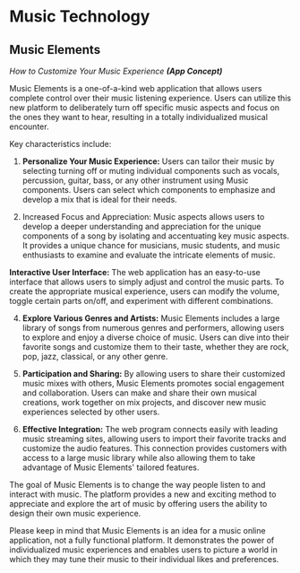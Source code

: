 # Music Technology

## Music Elements

_How to Customize Your Music Experience **(App Concept)**_

Music Elements is a one-of-a-kind web application that allows users complete control over their music listening experience. Users can utilize this new platform to deliberately turn off specific music aspects and focus on the ones they want to hear, resulting in a totally individualized musical encounter.

Key characteristics include:

1. **Personalize Your Music Experience:** Users can tailor their music by selecting turning off or muting individual components such as vocals, percussion, guitar, bass, or any other instrument using Music components. Users can select which components to emphasize and develop a mix that is ideal for their needs.

2. Increased Focus and Appreciation: Music aspects allows users to develop a deeper understanding and appreciation for the unique components of a song by isolating and accentuating key music aspects. It provides a unique chance for musicians, music students, and music enthusiasts to examine and evaluate the intricate elements of music.

**Interactive User Interface:** The web application has an easy-to-use interface that allows users to simply adjust and control the music parts. To create the appropriate musical experience, users can modify the volume, toggle certain parts on/off, and experiment with different combinations.

4. **Explore Various Genres and Artists:** Music Elements includes a large library of songs from numerous genres and performers, allowing users to explore and enjoy a diverse choice of music. Users can dive into their favorite songs and customize them to their taste, whether they are rock, pop, jazz, classical, or any other genre.

5. **Participation and Sharing:** By allowing users to share their customized music mixes with others, Music Elements promotes social engagement and collaboration. Users can make and share their own musical creations, work together on mix projects, and discover new music experiences selected by other users.

6. **Effective Integration:** The web program connects easily with leading music streaming sites, allowing users to import their favorite tracks and customize the audio features. This connection provides customers with access to a large music library while also allowing them to take advantage of Music Elements' tailored features.

The goal of Music Elements is to change the way people listen to and interact with music. The platform provides a new and exciting method to appreciate and explore the art of music by offering users the ability to design their own music experience.

Please keep in mind that Music Elements is an idea for a music online application, not a fully functional platform. It demonstrates the power of individualized music experiences and enables users to picture a world in which they may tune their music to their individual likes and preferences.
